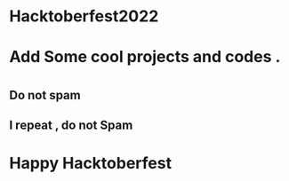 # Hacktoberfest2022

<h1> Add Some cool projects and codes . <h1> 
<h2> Do not spam <h2>
<h2> I repeat , do not Spam <h2>

  
  
  <h1> Happy Hacktoberfest <h1>
